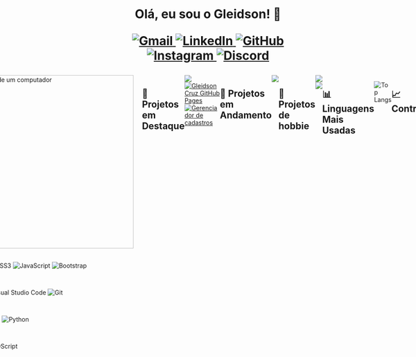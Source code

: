 <h1 align="center"> Olá, eu sou o Gleidson! 👋
  <p></p>
  <p>
    <a href="mailto:gleidsontech@gmail.com" title="Gmail">
      <img src="https://img.shields.io/badge/-Gmail-FF0000?style=for-the-badge&logo=gmail&logoColor=white" alt="Gmail"/>
    </a>
    <a href="https://www.linkedin.com/in/gleidson-ferreira-5a937620b/" title="LinkedIn">
      <img src="https://img.shields.io/badge/-Linkedin-0e76a8?style=for-the-badge&logo=Linkedin&logoColor=white" alt="LinkedIn"/>
    </a>
    <a href="https://github.com/Gleidson-cruz" title="GitHub">
      <img src="https://img.shields.io/badge/-GitHub-181717?style=for-the-badge&logo=github&logoColor=white" alt="GitHub"/>
    </a>
    <a href="https://www.instagram.com/quasedev_" title="Instagram">
      <img src="https://img.shields.io/badge/-Instagram-DF0174?style=for-the-badge&logo=instagram&logoColor=white" alt="Instagram"/>
    </a>
    <a href="https://discord.com/users/quasedevgf" title="Discord">
      <img src="https://img.shields.io/badge/-Discord-7289DA?style=for-the-badge&logo=discord&logoColor=white" alt="Discord"/>
    </a>  
  </p>
</h1>

<div style="display: flex; align-items: flex-start; justify-content: center; min-height: 300px;">
  <div>
    <p align="center">Sou desenvolvedor web front-end, com conhecimento em HTML, CSS, JavaScript, Bootstrap e Figma, e planejo me aprofundar em Java, PHP e Python. Atualmente, exploro o desenvolvimento de jogos no Godot4x como hobbie. Estou cursando Tecnólogo em Análise e Desenvolvimento de Sistemas, tenho 24 anos e moro em São Lourenço da Mata, Pernambuco.</p>
  </div>

  <div align="left">
      <img src="https://raw.githubusercontent.com/MicaelliMedeiros/micaellimedeiros/master/image/computer-illustration.png" align="right" alt="ilustração de um computador" width="400px" style="margin-right: 20px;">
<p>
  <strong>
    Tecnologias:
  </strong>
  <p>
    <img src="https://img.shields.io/badge/-HTML5-1c1c1c?style=for-the-badge&logo=html5&logoColor=white" alt="HTML5"/>
    <img src="https://img.shields.io/badge/-CSS3-1c1c1c?style=for-the-badge&logo=css3&logoColor=white" alt="CSS3"/>
    <img src="https://img.shields.io/badge/-JavaScript-1c1c1c?style=for-the-badge&logo=javascript&logoColor=white" alt="JavaScript"/>
    <img src="https://img.shields.io/badge/-Bootstrap-1c1c1c?style=for-the-badge&logo=bootstrap&logoColor=white" alt="Bootstrap"/>
  </p>
</p>

<p>
  <strong>
    Ferramentas:
  </strong>
  <p>
    <img src="https://img.shields.io/badge/-Figma-1c1c1c?style=for-the-badge&logo=figma&logoColor=white" alt="Figma"/>
    <img src="https://img.shields.io/badge/-VS%20Code-1c1c1c?style=for-the-badge&logo=visual-studio-code&logoColor=white" alt="Visual Studio Code"/>
    <img src="https://img.shields.io/badge/-Git-1c1c1c?style=for-the-badge&logo=git&logoColor=white" alt="Git"/>
  </p>

<p>
  <strong>
    Interesses:
  </strong>
  <p>
    <img src="https://img.shields.io/badge/-Java-1c1c1c?style=for-the-badge&logo=java&logoColor=white" alt="Java"/>
    <img src="https://img.shields.io/badge/-PHP-1c1c1c?style=for-the-badge&logo=php&logoColor=white" alt="PHP"/>
    <img src="https://img.shields.io/badge/-Python-1c1c1c?style=for-the-badge&logo=python&logoColor=white" alt="Python"/>
  </p>
</p>

<p>
  <strong>
    Hobbie:
  </strong>
  <p>
    <img src="https://img.shields.io/badge/Godot-1c1c1c.svg?style=for-the-badge&logo=godot-engine&logoColor=white" alt="Godot"/>
    <img src="https://img.shields.io/badge/GDScript-1c1c1c.svg?style=for-the-badge&logo=godot-engine&logoColor=white" alt="GDScript"/>
  </p>
</p>
</div>

## 📂 Projetos em Destaque

<div>
    <a href="https://github.com/Gleidson-cruz/keroacai">
        <img src="https://github-readme-stats.vercel.app/api/pin/?username=Gleidson-cruz&repo=keroacai&bg_color=1c1c1c" />
    </a>
    <a href="https://github.com/Gleidson-cruz/gleidson-cruz.github.io">
        <img src="https://github-readme-stats.vercel.app/api/pin/?username=Gleidson-cruz&repo=gleidson-cruz.github.io&bg_color=1c1c1c" alt="Gleidson Cruz GitHub Pages"  />
    </a>
   <a href="https://github.com/Gleidson-cruz/Gerenciador-de-cadastros">
        <img src="https://github-readme-stats.vercel.app/api/pin/?username=Gleidson-cruz&repo=Gerenciador-de-cadastros&bg_color=1c1c1c" alt="Gerenciador de cadastros" />
    </a>
</div>

## 📂 Projetos em Andamento

<div>
    <a href="https://github.com/Gleidson-cruz/novo-portifolio">
        <img src="https://github-readme-stats.vercel.app/api/pin/?username=Gleidson-cruz&repo=novo-portifolio&bg_color=1c1c1c" />
    </a>
</div>

## 📂 Projetos de hobbie

<div>
    <a href="https://github.com/Gleidson-cruz/flippy-birds">
        <img src="https://github-readme-stats.vercel.app/api/pin/?username=Gleidson-cruz&repo=flippy-birds&bg_color=1c1c1c" />
    </a>
    <a href="https://github.com/Gleidson-cruz/dory-jump">
        <img src="https://github-readme-stats.vercel.app/api/pin/?username=Gleidson-cruz&repo=dory-jump&bg_color=1c1c1c" />
    </a>
</div>

## 📊 Linguagens Mais Usadas

![Top Langs](https://github-readme-stats.vercel.app/api/top-langs/?username=Gleidson-cruz&layout=compact&theme=dark&card_width=400)

## 📈 Contribuições

![Anurag's GitHub stats](https://github-readme-stats.vercel.app/api?username=Gleidson-cruz&show_icons=true&theme=dark)

Obrigado por visitar meu perfil! 😊
